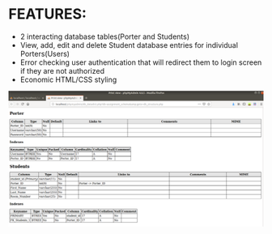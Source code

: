 # FEATURES:
* 2 interacting database tables(Porter and Students)
* View, add, edit and delete Student database entries for individual Porters(Users)
* Error checking user authentication that will redirect them to login screen if they are not authorized
* Economic HTML/CSS styling


![database schema](screenshots/database01.png "database schema")

